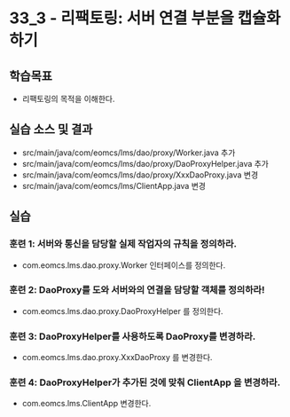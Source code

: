 # 33_3 - 리팩토링: 서버 연결 부분을 캡슐화하기

## 학습목표

- 리팩토링의 목적을 이해한다.

## 실습 소스 및 결과

- src/main/java/com/eomcs/lms/dao/proxy/Worker.java 추가
- src/main/java/com/eomcs/lms/dao/proxy/DaoProxyHelper.java 추가
- src/main/java/com/eomcs/lms/dao/proxy/XxxDaoProxy.java 변경
- src/main/java/com/eomcs/lms/ClientApp.java 변경

## 실습  

### 훈련 1: 서버와 통신을 담당할 실제 작업자의 규칙을 정의하라.

- com.eomcs.lms.dao.proxy.Worker 인터페이스를 정의한다.
  
### 훈련 2: DaoProxy를 도와 서버와의 연결을 담당할 객체를 정의하라!

- com.eomcs.lms.dao.proxy.DaoProxyHelper 를 정의한다.

### 훈련 3: DaoProxyHelper를 사용하도록 DaoProxy를 변경하라.

- com.eomcs.lms.dao.proxy.XxxDaoProxy 를 변경한다.

### 훈련 4: DaoProxyHelper가 추가된 것에 맞춰 ClientApp 을 변경하라.

- com.eomcs.lms.ClientApp 변경한다.
  